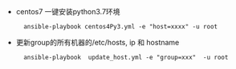 - centos7 一键安装python3.7环境 
    ```shell
      ansible-playbook centos4Py3.yml -e "host=xxxx" -u root
    ```
- 更新group的所有机器的/etc/hosts, ip 和 hostname
    ```shell
      ansible-playbook  update_host.yml -e "group=xxx"  -u root  
    ```